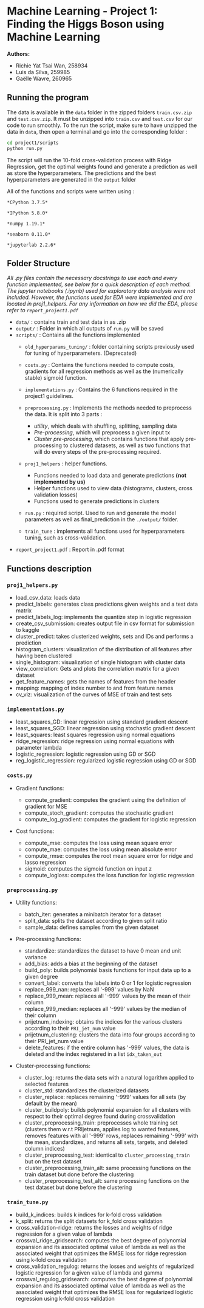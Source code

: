# Machine Learning - Project 1: Finding the Higgs Boson using Machine Learning 

**Authors:**

- Richie Yat Tsai Wan, 258934
- Luis da Silva, 259985
- Gaëlle Wavre, 260965

## Running the program

The data is available in the `data` folder in the zipped folders `train.csv.zip` and `test.csv.zip`. It must be unzipped into `train.csv` and `test.csv` for our code to run smoothly.
To the run the script, make sure to have unzipped the data in `data`, then open a terminal and go into the corresponding folder : 
```bash
cd project1/scripts
python run.py
```
The script will run the 10-fold cross-validation process with Ridge Regression, get the optimal weights found and generate a prediction as well as store the hyperparameters.
The predictions and the best hyperparameters are generated in the `output` folder

All of the functions and scripts were written using :

    *CPython 3.7.5*

    *IPython 5.8.0*

    *numpy 1.19.1*

    *seaborn 0.11.0*

    *jupyterlab 2.2.6*

## Folder Structure 

*All .py files contain the necessary docstrings to use each and every function implemented, see below for a quick description of each method.
The jupyter notebooks (.ipynb) used for exploratory data analysis were not included. However, the functions used for EDA were implemented and are located in proj1_helpers.
For any information on how we did the EDA, please refer to `report_project1.pdf`*

- `data/` : contains train and test data in as .zip
- `output/` : Folder in which all outputs of `run.py` will be saved
- `scripts/` : Contains all the functions implemented
    - `old_hyperparams_tuning/` : folder containing scripts previously used for tuning of hyperparameters. (Deprecated)
    - `costs.py` : Contains the functions needed to compute costs, gradients for all regression methods as well as the (numerically stable) sigmoid function.
    - `implementations.py` : Contains the 6 functions required in the project1 guidelines.
    - `preprocessing.py` : Implements the methods needed to preprocess the data. It is split into 3 parts : 
        - *utility*, which deals with shuffling, splitting, sampling data 
        - *Pre-processing*, which will preprocess a given input tx
        - *Cluster pre-processing*, which contains functions that apply pre-processing to clustered datasets, as well as two functions that will do every steps of the pre-processing required.
        
    - `proj1_helpers` : helper functions.
        * Functions needed to load data and generate predictions **(not implemented by us)**
        * Helper functions used to view data (histograms, clusters, cross validation losses)
        * Functions used to generate predictions in clusters
    - `run.py` : required script. Used to run and generate the model parameters as well as final_prediction in the `./output/` folder.
    - `train_tune` : implements all functions used for hyperparameters tuning, such as cross-validation.
- `report_project1.pdf` : Report in .pdf format



## Functions description

### `proj1_helpers.py` 

- load_csv_data: loads data 
- predict_labels: generates class predictions given weights and a test data matrix
- predict_labels_log: implements the quantize step in logistic regression
- create_csv_submission: creates output file in csv format for submission to kaggle
- cluster_predict: takes clusterized weights, sets and IDs and performs a prediction
- histogram_clusters: visualization of the distribution of all features after having been clustered
- single_histogram: visualization of single histogram with cluster data
- view_correlation: Gets and plots the correlation matrix for a given dataset
- get_feature_names: gets the names of features from the header
- mapping: mapping of index number to and from feature names
- cv_viz: visualization of the curves of MSE of train and test sets


### `implementations.py`
- least_squares_GD: linear regression using standard gradient descent
- least_squares_SGD: linear regression using stochastic gradient descent
- least_squares: least squares regression using normal equations
- ridge_regression: ridge regression using normal equations with parameter lambda
- logistic_regression: logistic regression using GD or SGD
- reg_logistic_regression: regularized logistic regression using GD or SGD


### `costs.py` 

- Gradient functions:
    - compute_gradient: computes the gradient using the definition of gradient for MSE
    - compute_stoch_gradient: computes the stochastic gradient
    - compute_log_gradient: computes the gradient for logistic regression

- Cost functions:
    - compute_mse: computes the loss using mean square error
    - compute_mae: computes the loss using mean absolute error
    - compute_rmse: computes the root mean square error for ridge and lasso regression
    - sigmoid: computes the sigmoid function on input z
    - compute_logloss: computes the loss function for logistic regression


### `preprocessing.py` 

- Utility functions:
    - batch_iter: generates a minibatch iterator for a dataset
    - split_data: splits the dataset according to given split ratio
    - sample_data: defines samples from the given dataset

- Pre-processing functions:
    - standardize: standardizes the dataset to have 0 mean and unit variance
    - add_bias: adds a bias at the beginning of the dataset
    - build_poly: builds polynomial basis functions for input data up to a given degree
    - convert_label: converts the labels into 0 or 1 for logistic regression
    - replace_999_nan: replaces all '-999' values by NaN
    - replace_999_mean: replaces all '-999' values by the mean of their column
    - replace_999_median: replaces all '-999' values by the median of their column
    - prijetnum_indexing: obtains the indices for the various clusters according to their `PRI_jet_num` value
    - prijetnum_clustering: clusters the data into four groups according to their PRI_jet_num value
    - delete_features: if the entire column has '-999' values, the data is deleted and the index registered in a list `idx_taken_out` 

- Cluster-processing functions:
    - cluster_log: returns the data sets with a natural logarithm applied to selected features
    - cluster_std: standardizes the clusterized datasets
    - cluster_replace: replaces remaining '-999' values for all sets (by default by the mean)
    - cluster_buildpoly: builds polynomial expansion for all clusters with respect to their optimal degree found during crossvalidation
    - cluster_preprocessing_train: preprocesses whole training set (clusters them w.r.t PRIjetnum, applies log to wanted features, removes features with all '-999' rows, replaces remaining '-999' with the mean, standardizes, and returns all sets, targets, and deleted column indices)
    - cluster_preprocessing_test: identical to `cluster_processing_train` but on the test dataset
    - cluster_preprocessing_train_alt: same processing functions on the train dataset but done before the clustering
    - cluster_preprocessing_test_alt: same processing functions on the test dataset but done before the clustering

### `train_tune.py` 
- build_k_indices: builds k indices for k-fold cross validation
- k_split: returns the split datasets for k_fold cross validation
- cross_validation-ridge: returns the losses and weights of ridge regression for a given value of lambda
- crossval_ridge_gridsearch: computes the best degree of polynomial expansion and its associated optimal value of lambda as well as the associated weight that optimizes the RMSE loss for ridge regression using k-fold cross validation
- cross_validation_regulog: returns the losses and weights of regularized logistic regression for a given value of lambda and gamma
- crossval_regulog_gridsearch: computes the best degree of polynomial expansion and its associated optimal value of lambda as well as the associated weight that optimizes the RMSE loss for regularized logistic regression using k-fold cross validation